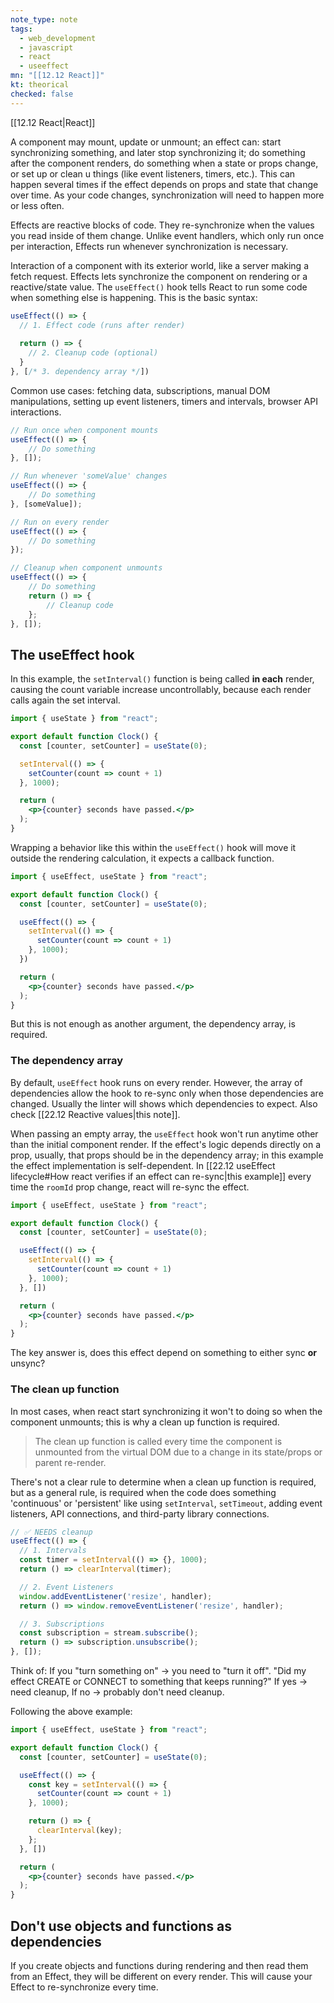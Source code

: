 ```yaml
---
note_type: note
tags:
  - web_development
  - javascript
  - react
  - useeffect
mn: "[[12.12 React]]"
kt: theorical
checked: false
---
```

[[12.12 React|React]]

A component may mount, update or unmount; an effect can: start synchronizing something, and later stop synchronizing it; do something after the component renders, do something when a state or props change, or set up or clean u things (like event listeners, timers, etc.). This can happen several times if the effect depends on props and state that change over time. As your code changes, synchronization will need to happen more or less often.

Effects are reactive blocks of code. They re-synchronize when the values you read inside of them change. Unlike event handlers, which only run once per interaction, Effects run whenever synchronization is necessary.

Interaction of a component with its exterior world, like a server making a fetch request. Effects lets synchronize the component on rendering or a reactive/state value. The `useEffect()` hook tells React to run some code when something else is happening. This is the basic syntax:

```jsx
useEffect(() => {
  // 1. Effect code (runs after render)
  
  return () => {
    // 2. Cleanup code (optional)
  }
}, [/* 3. dependency array */])
```

Common use cases: fetching data, subscriptions, manual DOM manipulations, setting up event listeners, timers and intervals, browser API interactions.

```jsx
// Run once when component mounts
useEffect(() => {
    // Do something
}, []);

// Run whenever 'someValue' changes
useEffect(() => {
    // Do something
}, [someValue]);

// Run on every render
useEffect(() => {
    // Do something
});

// Cleanup when component unmounts
useEffect(() => {
    // Do something
    return () => {
        // Cleanup code
    };
}, []);
```

## The useEffect hook
In this example, the `setInterval()` function is being called **in each** render, causing the count variable increase uncontrollably, because each render calls again the set interval. 

```jsx
import { useState } from "react";

export default function Clock() {
  const [counter, setCounter] = useState(0);

  setInterval(() => {
    setCounter(count => count + 1)
  }, 1000);

  return (
    <p>{counter} seconds have passed.</p>
  );
}
```

Wrapping a behavior like this within the `useEffect()` hook will move it outside the rendering calculation, it expects a callback function.

```jsx
import { useEffect, useState } from "react";

export default function Clock() {
  const [counter, setCounter] = useState(0);

  useEffect(() => {
    setInterval(() => {
      setCounter(count => count + 1)
    }, 1000);
  })

  return (
    <p>{counter} seconds have passed.</p>
  );
}
```

 But this is not enough as another argument, the dependency array, is required. 
### The dependency array
By default, `useEffect` hook runs on every render. However, the array of dependencies allow the hook to re-sync only when those dependencies are changed. Usually the linter will shows which dependencies to expect. Also check [[22.12 Reactive values|this note]]. 

When passing an empty array, the `useEffect` hook won't run anytime other than the initial component render. If the effect's logic depends directly on a prop, usually, that props should be in the dependency array; in this example the effect implementation is self-dependent. In [[22.12 useEffect lifecycle#How react verifies if an effect can re-sync|this example]] every time the `roomId` prop change, react will re-sync the effect. 

```jsx
import { useEffect, useState } from "react";

export default function Clock() {
  const [counter, setCounter] = useState(0);

  useEffect(() => {
    setInterval(() => {
      setCounter(count => count + 1)
    }, 1000);
  }, [])

  return (
    <p>{counter} seconds have passed.</p>
  );
}
```

The key answer is, does this effect depend on something to either sync **or** unsync?

### The clean up function
In most cases, when react start synchronizing it won't to doing so when the component unmounts; this is why a clean up function is required.

>The clean up function is called every time the component is unmounted from the virtual DOM due to a change in its state/props or parent re-render. 

There's not a clear rule to determine when a clean up function is required, but as a general rule, is required when the code does something 'continuous' or 'persistent' like using `setInterval`, `setTimeout`, adding event listeners, API connections, and third-party library connections. 

```jsx
// ✅ NEEDS cleanup
useEffect(() => {
  // 1. Intervals
  const timer = setInterval(() => {}, 1000);
  return () => clearInterval(timer);

  // 2. Event Listeners
  window.addEventListener('resize', handler);
  return () => window.removeEventListener('resize', handler);

  // 3. Subscriptions
  const subscription = stream.subscribe();
  return () => subscription.unsubscribe();
}, []);
```

Think of: If you "turn something on" -> you need to "turn it off". "Did my effect CREATE or CONNECT to something that keeps running?"  If yes -> need cleanup, If no -> probably don't need cleanup. 

Following the above example:

```jsx
import { useEffect, useState } from "react";

export default function Clock() {
  const [counter, setCounter] = useState(0);

  useEffect(() => {
    const key = setInterval(() => {
      setCounter(count => count + 1)
    }, 1000);

    return () => {
      clearInterval(key);
    };
  }, [])

  return (
    <p>{counter} seconds have passed.</p>
  );
}
```

## Don't use objects and functions as dependencies
If you create objects and functions during rendering and then read them from an Effect, they will be different on every render. This will cause your Effect to re-synchronize every time. 